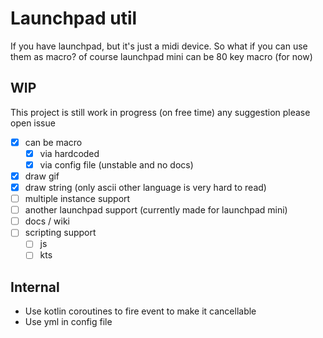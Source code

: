 # Launchpad util
If you have launchpad, but it's just a midi device. So what if you can use them as macro? 
of course launchpad mini can be 80 key macro (for now)

## WIP
This project is still work in progress (on free time) any suggestion please open issue
- [x] can be macro
  - [x] via hardcoded
  - [x] via config file (unstable and no docs)
- [x] draw gif
- [x] draw string (only ascii other language is very hard to read)
- [ ] multiple instance support
- [ ] another launchpad support (currently made for launchpad mini)
- [ ] docs / wiki
- [ ] scripting support
  - [ ] js
  - [ ] kts

## Internal
+ Use kotlin coroutines to fire event to make it cancellable
+ Use yml in config file